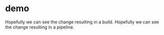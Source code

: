 # demo

Hopefully we can see the change resulting in a build. 
Hopefully we can see the change resulting in a pipeline.
